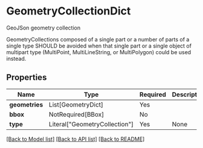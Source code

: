 # GeometryCollectionDict

GeoJSon geometry collection

GeometryCollections composed of a single part or a number of parts of a
single type SHOULD be avoided when that single part or a single object
of multipart type (MultiPoint, MultiLineString, or MultiPolygon) could
be used instead.


## Properties
| Name | Type | Required | Description |
| ------------ | ------------- | ------------- | ------------- |
**geometries** | List[GeometryDict] | Yes |  |
**bbox** | NotRequired[BBox] | No |  |
**type** | Literal["GeometryCollection"] | Yes | None |


[[Back to Model list]](../../README.md#models-v2-link) [[Back to API list]](../../README.md#documentation-for-api-endpoints) [[Back to README]](../../README.md)
